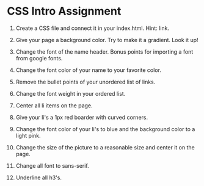 # CSS Intro Assignment

1.  Create a CSS file and connect it in your index.html. Hint: link.

2.  Give your page a background color. Try to make it a gradient. Look it up!

3.  Change the font of the name header. Bonus points for importing a font from google fonts.

4.  Change the font color of your name to your favorite color.

5.  Remove the bullet points of your unordered list of links.

6.  Change the font weight in your ordered list.

7.  Center all li items on the page.

8.  Give your li's a 1px red boarder with curved corners.

9.  Change the font color of your li's to blue and the background color to a light pink.

10. Change the size of the picture to a reasonable size and center it on the page.

11. Change all font to sans-serif.

12. Underline all h3's.
